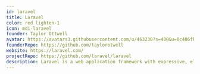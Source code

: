 ```yaml
---
id: laravel
title: Laravel
color: red lighten-1
icon: mdi-laravel
founder: Taylor Ottwell
avatar: https://avatars3.githubusercontent.com/u/463230?s=400&u=0c486fbe3a30dadd5c5981a9fbc3a0d269ca0c33&v=4
founderRepo: https://github.com/taylorotwell
website: https://laravel.com/
projectRepo: https://github.com/laravel/laravel
description: Laravel is a web application framework with expressive, elegant syntax. We believe development must be an enjoyable, creative experience to be truly fulfilling. Laravel attempts to take the pain out of development by easing common tasks used in the majority of web projects, such as authentication, routing, sessions, and caching. Laravel aims to make the development process a pleasing one for the developer without sacrificing application functionality. Happy developers make the best code. To this end, we've attempted to combine the very best of what we have seen in other web frameworks, including frameworks implemented in other languages, such as Ruby on Rails, ASP.NET MVC, and Sinatra. Laravel is accessible, yet powerful, providing powerful tools needed for large, robust applications. A superb inversion of control container, expressive migration system, and tightly integrated unit testing support give you the tools you need to build any application with which you are tasked.
---
```

